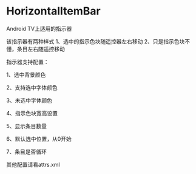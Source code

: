 # HorizontalItemBar
Android TV上适用的指示器

该指示器有两种样式
1、选中的指示色块随遥控器左右移动
2、只是指示色块不懂，条目左右随遥控移动

指示器支持配置：

1、选中背景颜色

2、支持选中字体颜色

3、未选中字体颜色

4、指示色块宽高设置

5、显示条目数量

6、默认选中位置，从0开始

7、条目是否循环

其他配置请看attrs.xml

